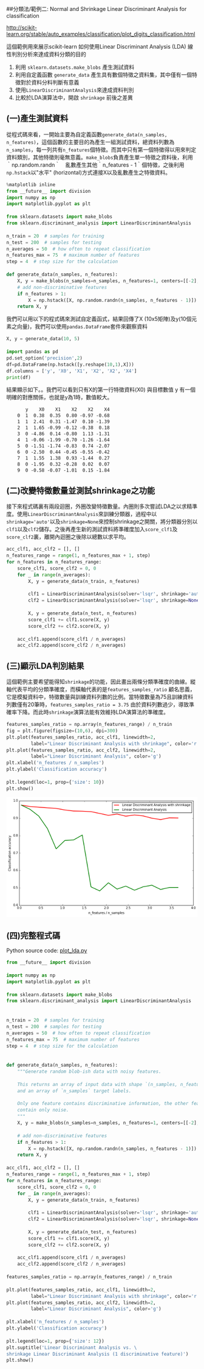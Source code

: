 
##分類法/範例二: Normal and Shrinkage Linear Discriminant Analysis for classification

http://scikit-learn.org/stable/auto_examples/classification/plot_digits_classification.html

這個範例用來展示scikit-learn 如何使用Linear Discriminant Analysis (LDA) 線性判別分析來達成資料分類的目的

1. 利用 `sklearn.datasets.make_blobs` 產生測試資料
2. 利用自定義函數 `generate_data` 產生具有數個特徵之資料集，其中僅有一個特徵對於資料分料判斷有意義
3. 使用`LinearDiscriminantAnalysis`來達成資料判別
4. 比較於LDA演算法中，開啟 `shrinkage` 前後之差異

## (一)產生測試資料
從程式碼來看，一開始主要為自定義函數`generate_data(n_samples, n_features)`，這個函數的主要目的為產生一組測試資料，總資料列數為`n_samples`，每一列共有`n_features`個特徵。而其中只有第一個特徵得以用來判定資料類別，其他特徵則毫無意義。`make_blobs`負責產生單一特徵之資料後，利用｀np.random.randn｀　亂數產生其他｀n_features - 1｀個特徵，之後利用`np.hstack`以"水平" (horizontal)方式連接X以及亂數產生之特徵資料。


```python
%matplotlib inline
from __future__ import division
import numpy as np
import matplotlib.pyplot as plt

from sklearn.datasets import make_blobs
from sklearn.discriminant_analysis import LinearDiscriminantAnalysis

n_train = 20  # samples for training
n_test = 200  # samples for testing
n_averages = 50  # how often to repeat classification
n_features_max = 75  # maximum number of features
step = 4  # step size for the calculation

def generate_data(n_samples, n_features):
    X, y = make_blobs(n_samples=n_samples, n_features=1, centers=[[-2], [2]])
    # add non-discriminative features
    if n_features > 1:
        X = np.hstack([X, np.random.randn(n_samples, n_features - 1)])
    return X, y

```

我們可以用以下的程式碼來測試自定義函式，結果回傳了X (10x5矩陣)及y(10個元素之向量)，我們可以使用`pandas.DataFrame`套件來觀察資料


```python
X, y = generate_data(10, 5)

import pandas as pd
pd.set_option('precision',2)
df=pd.DataFrame(np.hstack([y.reshape(10,1),X]))
df.columns = ['y', 'X0', 'X1', 'X2', 'X2', 'X4']
print(df)
```
結果顯示如下。。我們可以看到只有X的第一行特徵資料(X0) 與目標數值 y 有一個明確的對應關係，也就是y為1時，數值較大。
```
       y    X0    X1    X2    X2    X4
    0  1  0.38  0.35  0.80 -0.97 -0.68
    1  1  2.41  0.31 -1.47  0.10 -1.39
    2  1  1.65 -0.99 -0.12 -0.38  0.18
    3  0 -4.86  0.14 -0.80  1.13 -1.31
    4  1 -0.06 -1.99 -0.70 -1.26 -1.64
    5  0 -1.51 -1.74 -0.83  0.74 -2.07
    6  0 -2.50  0.44 -0.45 -0.55 -0.42
    7  1  1.55  1.38  0.93 -1.44  0.27
    8  0 -1.95  0.32 -0.28  0.02  0.07
    9  0 -0.58 -0.07 -1.01  0.15 -1.84
```    

## (二)改變特徵數量並測試shrinkage之功能

接下來程式碼裏有兩段迴圈，外圈改變特徵數量。內圈則多次嘗試LDA之以求精準度。使用`LinearDiscriminantAnalysis`來訓練分類器，過程中以`shrinkage='auto'`以及`shrinkage=None`來控制shrinkage之開關，將分類器分別以`clf1`以及`clf2`儲存。之後再產生新的測試資料將準確度加入`score_clf1`及`score_clf2`裏，離開內迴圈之後除以總數以求平均。


```python
acc_clf1, acc_clf2 = [], []
n_features_range = range(1, n_features_max + 1, step)
for n_features in n_features_range:
    score_clf1, score_clf2 = 0, 0
    for _ in range(n_averages):
        X, y = generate_data(n_train, n_features)

        clf1 = LinearDiscriminantAnalysis(solver='lsqr', shrinkage='auto').fit(X, y)
        clf2 = LinearDiscriminantAnalysis(solver='lsqr', shrinkage=None).fit(X, y)

        X, y = generate_data(n_test, n_features)
        score_clf1 += clf1.score(X, y)
        score_clf2 += clf2.score(X, y)

    acc_clf1.append(score_clf1 / n_averages)
    acc_clf2.append(score_clf2 / n_averages)
```

## (三)顯示LDA判別結果
這個範例主要希望能得知`shrinkage`的功能，因此畫出兩條分類準確度的曲線。縱軸代表平均的分類準確度，而橫軸代表的是`features_samples_ratio` 顧名思義，它是模擬資料中，特徵數量與訓練資料列數的比例。當特徵數量為75且訓練資料列數僅有20筆時，`features_samples_ratio = 3.75` 由於資料列數過少，導致準確率下降。而此時`shrinkage`演算法能有效維持LDA演算法的準確度。



```python
features_samples_ratio = np.array(n_features_range) / n_train
fig = plt.figure(figsize=(10,6), dpi=300)
plt.plot(features_samples_ratio, acc_clf1, linewidth=2,
         label="Linear Discriminant Analysis with shrinkage", color='r')
plt.plot(features_samples_ratio, acc_clf2, linewidth=2,
         label="Linear Discriminant Analysis", color='g')
plt.xlabel('n_features / n_samples')
plt.ylabel('Classification accuracy')

plt.legend(loc=1, prop={'size': 10})
plt.show()
```


![png](images/ex2_output_8_0.png)


## (四)完整程式碼

Python source code: [plot_lda.py](http://scikit-learn.org/stable/_downloads/plot_lda.py)
```python
from __future__ import division

import numpy as np
import matplotlib.pyplot as plt

from sklearn.datasets import make_blobs
from sklearn.discriminant_analysis import LinearDiscriminantAnalysis


n_train = 20  # samples for training
n_test = 200  # samples for testing
n_averages = 50  # how often to repeat classification
n_features_max = 75  # maximum number of features
step = 4  # step size for the calculation


def generate_data(n_samples, n_features):
    """Generate random blob-ish data with noisy features.

    This returns an array of input data with shape `(n_samples, n_features)`
    and an array of `n_samples` target labels.

    Only one feature contains discriminative information, the other features
    contain only noise.
    """
    X, y = make_blobs(n_samples=n_samples, n_features=1, centers=[[-2], [2]])

    # add non-discriminative features
    if n_features > 1:
        X = np.hstack([X, np.random.randn(n_samples, n_features - 1)])
    return X, y

acc_clf1, acc_clf2 = [], []
n_features_range = range(1, n_features_max + 1, step)
for n_features in n_features_range:
    score_clf1, score_clf2 = 0, 0
    for _ in range(n_averages):
        X, y = generate_data(n_train, n_features)

        clf1 = LinearDiscriminantAnalysis(solver='lsqr', shrinkage='auto').fit(X, y)
        clf2 = LinearDiscriminantAnalysis(solver='lsqr', shrinkage=None).fit(X, y)

        X, y = generate_data(n_test, n_features)
        score_clf1 += clf1.score(X, y)
        score_clf2 += clf2.score(X, y)

    acc_clf1.append(score_clf1 / n_averages)
    acc_clf2.append(score_clf2 / n_averages)

features_samples_ratio = np.array(n_features_range) / n_train

plt.plot(features_samples_ratio, acc_clf1, linewidth=2,
         label="Linear Discriminant Analysis with shrinkage", color='r')
plt.plot(features_samples_ratio, acc_clf2, linewidth=2,
         label="Linear Discriminant Analysis", color='g')

plt.xlabel('n_features / n_samples')
plt.ylabel('Classification accuracy')

plt.legend(loc=1, prop={'size': 12})
plt.suptitle('Linear Discriminant Analysis vs. \
shrinkage Linear Discriminant Analysis (1 discriminative feature)')
plt.show()
```
